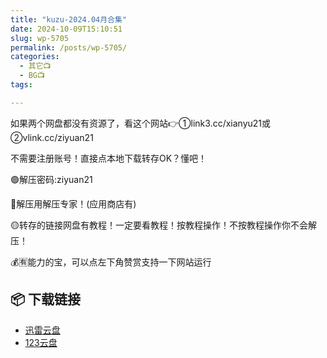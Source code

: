 ```yaml
---
title: "kuzu-2024.04月合集"
date: 2024-10-09T15:10:51
slug: wp-5705
permalink: /posts/wp-5705/
categories:
  - 其它📺
  - BG📺
tags:

---
```


如果两个网盘都没有资源了，看这个网站👉①link3.cc/xianyu21或②vlink.cc/ziyuan21

不需要注册账号！直接点本地下载转存OK？懂吧！

🟢解压密码:ziyuan21

🔵解压用解压专家！(应用商店有)

🟡转存的链接网盘有教程！一定要看教程！按教程操作！不按教程操作你不会解压！

💰🈶能力的宝，可以点左下角赞赏支持一下网站运行

## 📦 下载链接
- [迅雷云盘](https://blziyuan21.com/pay-download/5705?key=a3dd5050cc&down_id=0)
- [123云盘](https://blziyuan21.com/pay-download/5705?key=a3dd5050cc&down_id=1)


